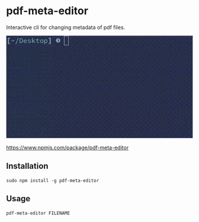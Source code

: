 # pdf-meta-editor

Interactive cli for changing metadata of pdf files.

![Demo](demo.gif "Demo")

<https://www.npmjs.com/package/pdf-meta-editor>

## Installation

    sudo npm install -g pdf-meta-editor

## Usage

    pdf-meta-editor FILENAME
